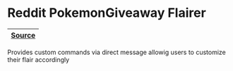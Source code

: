[reddit-pokemon-giveaway-flairer source]: https://github.com/RascalTwo/RedditPokemonGiveawayGalore

# Reddit PokemonGiveaway Flairer

| [Source][reddit-pokemon-giveaway-flairer source] |
| - |

Provides custom commands via direct message allowig users to customize their flair accordingly
